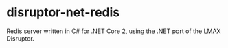 # disruptor-net-redis
Redis server written in C# for .NET Core 2, using the .NET port of the LMAX Disruptor.
